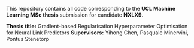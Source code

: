 This repository contains all code corresponding to the **UCL Machine Learning MSc thesis** submission for candidate **NXLX9**.

**Thesis title:** Gradient-based Regularisation Hyperparameter Optimisation for Neural Link Predictors
**Supervisors:** Yihong Chen, Pasquale Minervini, Pontus Stenetorp
